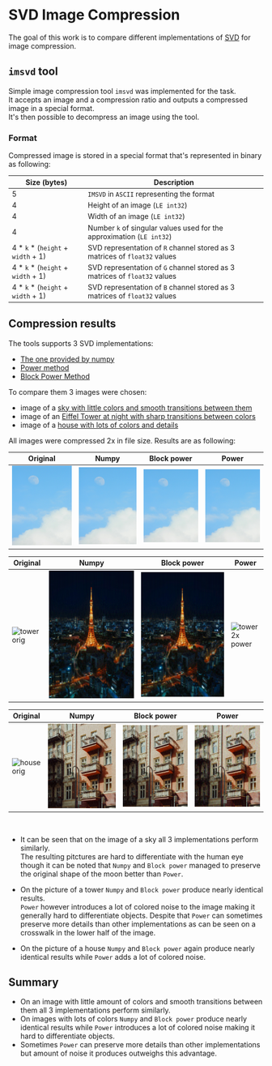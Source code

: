 # SVD Image Compression

The goal of this work is to compare different implementations of [SVD](https://en.wikipedia.org/wiki/Singular_value_decomposition) for image compression.

## `imsvd` tool

Simple image compression tool `imsvd` was implemented for the task.<br>
It accepts an image and a compression ratio and outputs a compressed image in a special format.<br>
It's then possible to decompress an image using the tool.

### Format

Compressed image is stored in a special format that's represented in binary as following:

| Size (bytes)                       | Description                                                                |
|------------------------------------|----------------------------------------------------------------------------|
| 5                                  | `IMSVD` in `ASCII` representing the format                                 |
| 4                                  | Height of an image (`LE int32`)                                            |
| 4                                  | Width of an image (`LE int32`)                                             |
| 4                                  | Number `k` of singular values used for the approximation (`LE int32`)      |
| 4 * `k` * (`height` + `width` + 1) | SVD representation of `R` channel stored as 3 matrices of `float32` values |
| 4 * `k` * (`height` + `width` + 1) | SVD representation of `G` channel stored as 3 matrices of `float32` values |
| 4 * `k` * (`height` + `width` + 1) | SVD representation of `B` channel stored as 3 matrices of `float32` values |

## Compression results

The tools supports 3 SVD implementations:
- [The one provided by numpy](https://numpy.org/doc/1.26/reference/generated/numpy.linalg.svd.html)
- [Power method](https://cs.yale.edu/homes/el327/datamining2013aFiles/07_singular_value_decomposition.pdf)
- [Block Power Method](https://emis.de/journals/ASUO/mathematics_/anale2015vol2/Bentbib_A.H.__Kanber_A..pdf)


To compare them 3 images were chosen:
- image of a [sky with little colors and smooth transitions between them](images/sky.png)
- image of an [Eiffel Tower at night with sharp transitions between colors](images/tower.png)
- image of a [house with lots of colors and details](images/house.png)

All images were compressed 2x in file size. Results are as following:

| Original                    | Numpy                                 | Block power                           | Power                                 |
| --------------------------- | ------------------------------------- | ------------------------------------- | ------------------------------------- |
| ![sky orig](images/sky.png) | ![sky 2x numpy](images/sky2numpy.png) | ![sky 2x block](images/sky2block.png) | ![sky 2x power](images/sky2power.png) |


| Original                        | Numpy                                     | Block power                               | Power                                     |
| ------------------------------- | ----------------------------------------- | ----------------------------------------- | ----------------------------------------- |
| ![tower orig](images/tower.png) | ![tower 2x numpy](images/tower2numpy.png) | ![tower 2x block](images/tower2block.png) | ![tower 2x power](images/tower2power.png) |


| Original                        | Numpy                                     | Block power                               | Power                                     |
| ------------------------------- | ----------------------------------------- | ----------------------------------------- | ----------------------------------------- |
| ![house orig](images/house.png) | ![house 2x numpy](images/house2numpy.png) | ![house 2x block](images/house2block.png) | ![house 2x power](images/house2power.png) |
<br>


- It can be seen that on the image of a sky all 3 implementations perform similarly.<br>
The resulting pitctures are hard to differentiate with the human eye
though it can be noted that `Numpy` and `Block power` managed to preserve the original shape of the moon better than `Power`.

- On the picture of a tower `Numpy` and `Block power` produce nearly identical results.<br>
`Power` however introduces a lot of colored noise to the image making it generally hard to differentiate objects.
Despite that `Power` can sometimes preserve more details than other implementations as can be seen on a crosswalk in the lower half of the image.

- On the picture of a house `Numpy` and `Block power` again produce nearly identical results while `Power` adds a lot of colored noise.


## Summary

- On an image with little amount of colors and smooth transitions between them all 3 implementations perform similarly.
- On images with lots of colors `Numpy` and `Block power` produce nearly identical results
while `Power` introduces a lot of colored noise making it hard to differentiate objects.
- Sometimes `Power` can preserve more details than other implementations but amount of noise it produces outweighs this advantage.

